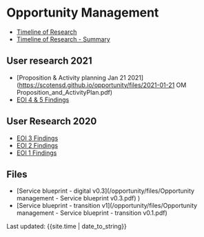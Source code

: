 # Opportunity Management

- [Timeline of Research](timeline/)
- [Timeline of Research - Summary](timeline_summary/)

## User research 2021
- [Proposition & Activity planning Jan 21 2021](https://scotensd.github.io/opportunity/files/2021-01-21 OM Proposition_and_ActivityPlan.pdf)
- [EOI 4 & 5 Findings](https://scotensd.github.io/opportunity/files/EOI_InitialTesting_V4_and_V5_2020-21.pdf)

## User Research 2020
- [EOI 3 Findings](https://scotentsd.github.io/opportunity/files/EOI_InitialTesting_V3_Dec17_2020.pdf)
- [EOI 2 Findings](https://scotentsd.github.io/opportunity/files/EOI_InitialTesting_V2_Dec08_2020.pdf)
- [EOI 1 Findings](https://scotentsd.github.io/opportunity/files/EOI_InitialTesting_V1_Nov30_2020.pdf)

## Files
- [Service blueprint - digital v0.3](/opportunity/files/Opportunity management - Service blueprint v0.3.pdf) 
)
- [Service blueprint - transition v1](/opportunity/files/Opportunity management - Service blueprint - transition v0.1.pdf)

<div>Last updated: {{site.time | date_to_string}}</div>
